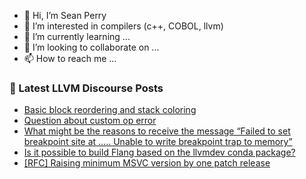 - 👋 Hi, I’m Sean Perry
- 👀 I’m interested in compilers (c++, COBOL, llvm)
- 🌱 I’m currently learning ...
- 💞️ I’m looking to collaborate on ...
- 📫 How to reach me ...

<!---
s66perry/s66perry is a ✨ special ✨ repository because its `README.md` (this file) appears on your GitHub profile.
You can click the Preview link to take a look at your changes.
--->
### 📕 Latest LLVM Discourse Posts

<!-- DISCOURSE-LLVM:START -->
- [Basic block reordering and stack coloring](https://discourse.llvm.org/t/basic-block-reordering-and-stack-coloring/83496#post_2)
- [Question about custom op error](https://discourse.llvm.org/t/question-about-custom-op-error/83480#post_4)
- [What might be the reasons to receive the message “Failed to set breakpoint site at ….. Unable to write breakpoint trap to memory”](https://discourse.llvm.org/t/what-might-be-the-reasons-to-receive-the-message-failed-to-set-breakpoint-site-at-unable-to-write-breakpoint-trap-to-memory/83464#post_7)
- [Is it possible to build Flang based on the llvmdev conda package?](https://discourse.llvm.org/t/is-it-possible-to-build-flang-based-on-the-llvmdev-conda-package/83452#post_6)
- [[RFC] Raising minimum MSVC version by one patch release](https://discourse.llvm.org/t/rfc-raising-minimum-msvc-version-by-one-patch-release/83490#post_4)
<!-- DISCOURSE-LLVM:END -->
